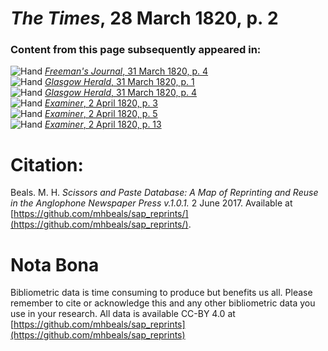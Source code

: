 # *The Times*, 28 March 1820, p. 2  
  
### Content from this page subsequently appeared in:  
![Hand](http://scissorsandpaste.net/wp-content/uploads/2017/06/smallhandpointer.png) [*Freeman's Journal*, 31 March 1820, p. 4](https://mhbeals.github.io/sap_html/Freeman's-Journal/Freeman's-Journal-31-March-1820-p-4)  
![Hand](http://scissorsandpaste.net/wp-content/uploads/2017/06/smallhandpointer.png) [*Glasgow Herald*, 31 March 1820, p. 1](https://mhbeals.github.io/sap_html/Glasgow-Herald/Glasgow-Herald-31-March-1820-p-1)  
![Hand](http://scissorsandpaste.net/wp-content/uploads/2017/06/smallhandpointer.png) [*Glasgow Herald*, 31 March 1820, p. 4](https://mhbeals.github.io/sap_html/Glasgow-Herald/Glasgow-Herald-31-March-1820-p-4)  
![Hand](http://scissorsandpaste.net/wp-content/uploads/2017/06/smallhandpointer.png) [*Examiner*, 2 April 1820, p. 3](https://mhbeals.github.io/sap_html/Examiner/Examiner-2-April-1820-p-3)  
![Hand](http://scissorsandpaste.net/wp-content/uploads/2017/06/smallhandpointer.png) [*Examiner*, 2 April 1820, p. 5](https://mhbeals.github.io/sap_html/Examiner/Examiner-2-April-1820-p-5)  
![Hand](http://scissorsandpaste.net/wp-content/uploads/2017/06/smallhandpointer.png) [*Examiner*, 2 April 1820, p. 13](https://mhbeals.github.io/sap_html/Examiner/Examiner-2-April-1820-p-13)  


# Citation: 

Beals. M. H. *Scissors and Paste Database: A Map of Reprinting and Reuse in the Anglophone Newspaper Press v.1.0.1.* 2 June 2017. Available at [https://github.com/mhbeals/sap_reprints/](https://github.com/mhbeals/sap_reprints/). 

# Nota Bona

Bibliometric data is time consuming to produce but benefits us all. Please remember to cite or acknowledge this and any other bibliometric data you use in your research. All data is available CC-BY 4.0 at [https://github.com/mhbeals/sap_reprints](https://github.com/mhbeals/sap_reprints)